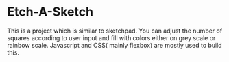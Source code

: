 # Etch-A-Sketch

This is a project which is similar to sketchpad. You can adjust the number of squares according to user input and fill with colors either on grey scale or rainbow scale.
Javascript and CSS( mainly flexbox) are mostly used to build this.

